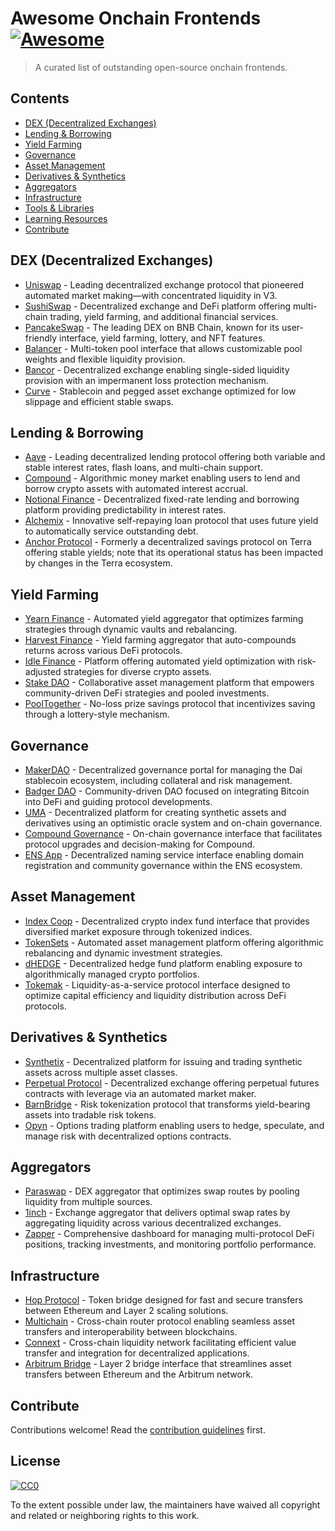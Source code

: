 # Awesome Onchain Frontends [![Awesome](https://awesome.re/badge.svg)](https://awesome.re)

> A curated list of outstanding open-source onchain frontends.

## Contents

- [DEX (Decentralized Exchanges)](#dex-decentralized-exchanges)
- [Lending & Borrowing](#lending--borrowing)
- [Yield Farming](#yield-farming)
- [Governance](#governance)
- [Asset Management](#asset-management)
- [Derivatives & Synthetics](#derivatives--synthetics)
- [Aggregators](#aggregators)
- [Infrastructure](#infrastructure)
- [Tools & Libraries](#tools--libraries)
- [Learning Resources](#learning-resources)
- [Contribute](#contribute)

## DEX (Decentralized Exchanges)

- [Uniswap](https://github.com/uniswap/interface) - Leading decentralized exchange protocol that pioneered automated market making—with concentrated liquidity in V3.
- [SushiSwap](https://github.com/sushiswap/sushi-interface) - Decentralized exchange and DeFi platform offering multi-chain trading, yield farming, and additional financial services.
- [PancakeSwap](https://github.com/pancakeswap/pancake-swap-interface) - The leading DEX on BNB Chain, known for its user-friendly interface, yield farming, lottery, and NFT features.
- [Balancer](https://github.com/balancer-labs/balancer-v2-front-end) - Multi-token pool interface that allows customizable pool weights and flexible liquidity provision.
- [Bancor](https://github.com/bancor/bancor-web) - Decentralized exchange enabling single-sided liquidity provision with an impermanent loss protection mechanism.
- [Curve](https://github.com/curvefi/curve-ui) - Stablecoin and pegged asset exchange optimized for low slippage and efficient stable swaps.

## Lending & Borrowing

- [Aave](https://github.com/aave/interface) - Leading decentralized lending protocol offering both variable and stable interest rates, flash loans, and multi-chain support.
- [Compound](https://github.com/compound-finance/compound-app) - Algorithmic money market enabling users to lend and borrow crypto assets with automated interest accrual.
- [Notional Finance](https://github.com/notional-finance/notional-app) - Decentralized fixed-rate lending and borrowing platform providing predictability in interest rates.
- [Alchemix](https://github.com/alchemixfi/alchemix-app) - Innovative self-repaying loan protocol that uses future yield to automatically service outstanding debt.
- [Anchor Protocol](https://github.com/Anchor-Protocol/app) - Formerly a decentralized savings protocol on Terra offering stable yields; note that its operational status has been impacted by changes in the Terra ecosystem.

## Yield Farming

- [Yearn Finance](https://github.com/yearn/yearn-web) - Automated yield aggregator that optimizes farming strategies through dynamic vaults and rebalancing.
- [Harvest Finance](https://github.com/harvest-finance/harvest-interface) - Yield farming aggregator that auto-compounds returns across various DeFi protocols.
- [Idle Finance](https://github.com/idle-finance/idle-webapp) - Platform offering automated yield optimization with risk-adjusted strategies for diverse crypto assets.
- [Stake DAO](https://github.com/stakedao/stake-dao-app) - Collaborative asset management platform that empowers community-driven DeFi strategies and pooled investments.
- [PoolTogether](https://github.com/pooltogether/pooltogether-react) - No-loss prize savings protocol that incentivizes saving through a lottery-style mechanism.

## Governance

- [MakerDAO](https://github.com/makerdao/governance-portal-v2) - Decentralized governance portal for managing the Dai stablecoin ecosystem, including collateral and risk management.
- [Badger DAO](https://github.com/Badger-Finance/badger-app) - Community-driven DAO focused on integrating Bitcoin into DeFi and guiding protocol developments.
- [UMA](https://github.com/UMAprotocol/uma-app) - Decentralized platform for creating synthetic assets and derivatives using an optimistic oracle system and on-chain governance.
- [Compound Governance](https://github.com/compound-finance/compound-governance-ui) - On-chain governance interface that facilitates protocol upgrades and decision-making for Compound.
- [ENS App](https://github.com/ensdomains/ens-app-v3) - Decentralized naming service interface enabling domain registration and community governance within the ENS ecosystem.

## Asset Management

- [Index Coop](https://github.com/IndexCoop/index-ui) - Decentralized crypto index fund interface that provides diversified market exposure through tokenized indices.
- [TokenSets](https://github.com/SetProtocol/set-protocol-v2-contracts) - Automated asset management platform offering algorithmic rebalancing and dynamic investment strategies.
- [dHEDGE](https://github.com/dhedge/dhedge-v2-ui) - Decentralized hedge fund platform enabling exposure to algorithmically managed crypto portfolios.
- [Tokemak](https://github.com/Tokemak/tokemak-web) - Liquidity-as-a-service protocol interface designed to optimize capital efficiency and liquidity distribution across DeFi protocols.

## Derivatives & Synthetics

- [Synthetix](https://github.com/Synthetixio/synthetix-exchange-react) - Decentralized platform for issuing and trading synthetic assets across multiple asset classes.
- [Perpetual Protocol](https://github.com/perpetual-proto/perpetual-web) - Decentralized exchange offering perpetual futures contracts with leverage via an automated market maker.
- [BarnBridge](https://github.com/barnbridge/barnbridge-interface) - Risk tokenization protocol that transforms yield-bearing assets into tradable risk tokens.
- [Opyn](https://github.com/opynfinance/Gamma-Frontend) - Options trading platform enabling users to hedge, speculate, and manage risk with decentralized options contracts.

## Aggregators

- [Paraswap](https://github.com/paraswap/paraswap-interface) - DEX aggregator that optimizes swap routes by pooling liquidity from multiple sources.
- [1inch](https://github.com/1inch/1inch-web) - Exchange aggregator that delivers optimal swap rates by aggregating liquidity across various decentralized exchanges.
- [Zapper](https://github.com/zapper-fi/studio) - Comprehensive dashboard for managing multi-protocol DeFi positions, tracking investments, and monitoring portfolio performance.

## Infrastructure

- [Hop Protocol](https://github.com/hop-protocol/hop-ui) - Token bridge designed for fast and secure transfers between Ethereum and Layer 2 scaling solutions.
- [Multichain](https://github.com/multichainorg/router-app) - Cross-chain router protocol enabling seamless asset transfers and interoperability between blockchains.
- [Connext](https://github.com/connext/monorepo) - Cross-chain liquidity network facilitating efficient value transfer and integration for decentralized applications.
- [Arbitrum Bridge](https://github.com/OffchainLabs/arbitrum-token-bridge) - Layer 2 bridge interface that streamlines asset transfers between Ethereum and the Arbitrum network.

## Contribute

Contributions welcome! Read the [contribution guidelines](contributing.md) first.

## License

[![CC0](https://mirrors.creativecommons.org/presskit/buttons/88x31/svg/cc-zero.svg)](https://creativecommons.org/publicdomain/zero/1.0)

To the extent possible under law, the maintainers have waived all copyright and related or neighboring rights to this work.
